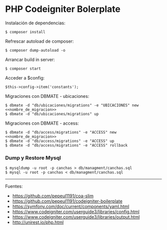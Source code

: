 # PHP Codeigniter Bolerplate

Instalación de dependencias:

    $ composer install

Refrescar autoload de composer:

    $ composer dump-autoload -o

Arrancar build in server:

    $ composer start

Acceder a $config:

    $this->config->item('constants');

Migraciones con DBMATE - ubicaciones:

    $ dbmate -d "db/ubicaciones/migrations" -e "UBICACIONES" new <<nombre_de_migracion>>
    $ dbmate -d "db/ubicaciones/migrations" up

Migraciones con DBMATE - access:

    $ dbmate -d "db/access/migrations" -e "ACCESS" new <<nombre_de_migracion>>
    $ dbmate -d "db/access/migrations" -e "ACCESS" up
    $ dbmate -d "db/access/migrations" -e "ACCESS" rollback

### Dump y Restore Mysql

    $ mysqldump -u root -p canchas > db/managment/canchas.sql
    $ mysql -u root -p canchas < db/managment/canchas.sql

---

Fuentes:

+ https://github.com/pepeul1191/coa-slim
+ https://github.com/pepeul1191/codeigniter-boilerplate
+ https://symfony.com/doc/current/components/yaml.html
+ https://www.codeigniter.com/userguide3/libraries/config.html
+ https://www.codeigniter.com/userguide3/libraries/output.html
+ http://unirest.io/php.html
